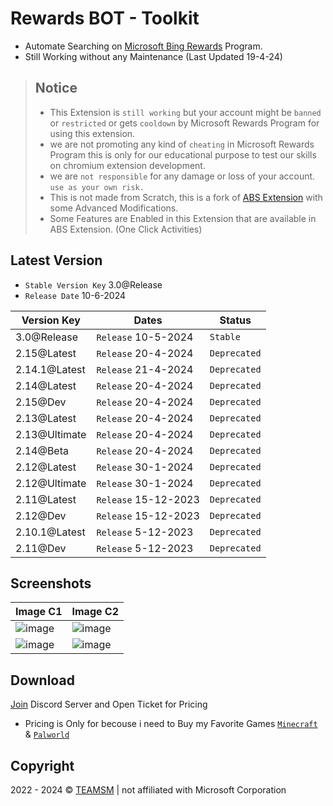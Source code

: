 # Rewards BOT - Toolkit

+ Automate Searching on [Microsoft Bing Rewards](https://rewards.bing.com) Program.
+ Still Working without any Maintenance (Last Updated 19-4-24)

> ## Notice
>
> + This Extension is `still working` but your account might be `banned` or `restricted` or gets `cooldown` by Microsoft Rewards Program for using this extension.
> + we are not promoting any kind of `cheating` in Microsoft Rewards Program this is only for our educational purpose to test our skills on chromium extension development.
> + we are `not responsible` for any damage or loss of your account. `use as your own risk.`
> + This is not made from Scratch, this is a fork of [ABS Extension]([https://github.com/henleygarcia?tab=repositories](https://github.com/henleygarcia/Automated-Bing-Searches)) with some Advanced Modifications.
> + Some Features are Enabled in this Extension that are available in ABS Extension. (One Click Activities)

## Latest Version
+ `Stable Version Key` 3.0@Release
+ `Release Date` 10-6-2024

| Version Key  | Dates | Status
| ----------- | ----------- | ----------- |
| 3.0@Release | `Release` 10-5-2024 | `Stable` |
| 2.15@Latest | `Release` 20-4-2024 | `Deprecated` |
| 2.14.1@Latest | `Release` 21-4-2024 | `Deprecated` | 
| 2.14@Latest | `Release` 20-4-2024 | `Deprecated` | 
| 2.15@Dev | `Release` 20-4-2024 | `Deprecated` | 
| 2.13@Latest | `Release` 20-4-2024 | `Deprecated` | 
| 2.13@Ultimate | `Release` 20-4-2024 | `Deprecated` | 
| 2.14@Beta | `Release` 20-4-2024 | `Deprecated` | 
| 2.12@Latest | `Release` 30-1-2024 | `Deprecated` | 
| 2.12@Ultimate | `Release` 30-1-2024 | `Deprecated` | 
| 2.11@Latest | `Release` 15-12-2023 | `Deprecated` | 
| 2.12@Dev | `Release` 15-12-2023 | `Deprecated` |
| 2.10.1@Latest | `Release` 5-12-2023 | `Deprecated` | 
| 2.11@Dev | `Release` 5-12-2023 | `Deprecated` |

## Screenshots
| Image C1 | Image C2 |
| ----------- | ----------- |
| ![image](https://github.com/MeetBhingradiya/Rewards-BOT-Toolkit/assets/102130001/a504dcfc-12a3-4953-91d4-e4390bb4d0e4) | ![image](https://github.com/MeetBhingradiya/Rewards-BOT-Toolkit/assets/102130001/afadd7fc-bf43-42a1-9e7b-c9091eebb6db) |
| ![image](https://github.com/MeetBhingradiya/Rewards-BOT-Toolkit/assets/102130001/db25b1ce-8973-4bf6-a274-b41466e6e175) | ![image](https://github.com/MeetBhingradiya/Rewards-BOT-Toolkit/assets/102130001/d64b39d2-ffd7-475f-abed-b85a9b416c1a) |

## Download
[Join](https://discord.gg/8psdck8c2X) Discord Server and Open Ticket for Pricing
+ Pricing is Only for becouse i need to Buy my Favorite Games [`Minecraft`](https://www.xbox.com/en-IN/games/store/minecraft-java-bedrock-edition-for-pc/9nxp44l49shj?ocid=storeforweb) & [`Palworld`](https://www.xbox.com/en-IN/games/store/palworld-game-preview/9nkv34xdw014?ocid=storeforweb)

## Copyright
2022 - 2024 © [TEAMSM](https://teamsm.vercel.app/Apps/NewTab) | not affiliated with Microsoft Corporation
